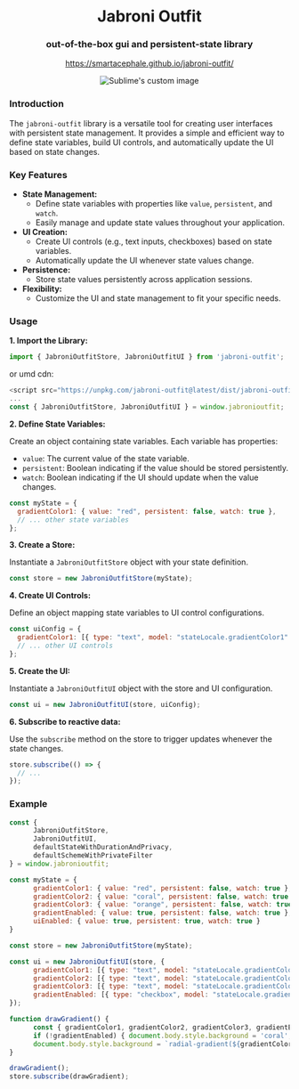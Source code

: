 <h1 align="center">Jabroni Outfit</h1>
<h3 align="center">out-of-the-box gui and persistent-state library</h3>
<p align="center"><a href="https://smartacephale.github.io/jabroni-outfit/">https://smartacephale.github.io/jabroni-outfit/</a></p>
<p align="center">
  <img src="https://i.imgur.com/hCyUJvd.png" alt="Sublime's custom image"/>
</p>

### Introduction

The `jabroni-outfit` library is a versatile tool for creating user interfaces with persistent state management. It provides a simple and efficient way to define state variables, build UI controls, and automatically update the UI based on state changes.

### Key Features

- **State Management:**
  - Define state variables with properties like `value`, `persistent`, and `watch`.
  - Easily manage and update state values throughout your application.
- **UI Creation:**
  - Create UI controls (e.g., text inputs, checkboxes) based on state variables.
  - Automatically update the UI whenever state values change.
- **Persistence:**
  - Store state values persistently across application sessions.
- **Flexibility:**
  - Customize the UI and state management to fit your specific needs.

### Usage

**1. Import the Library:**

```javascript
import { JabroniOutfitStore, JabroniOutfitUI } from 'jabroni-outfit';
```
or umd cdn:
```javascript
<script src="https://unpkg.com/jabroni-outfit@latest/dist/jabroni-outfit.umd.js"></script>
...
const { JabroniOutfitStore, JabroniOutfitUI } = window.jabronioutfit;
```

**2. Define State Variables:**

Create an object containing state variables. Each variable has properties:

- `value`: The current value of the state variable.
- `persistent`: Boolean indicating if the value should be stored persistently.
- `watch`: Boolean indicating if the UI should update when the value changes.

```javascript
const myState = {
  gradientColor1: { value: "red", persistent: false, watch: true },
  // ... other state variables
};
```

**3. Create a Store:**

Instantiate a `JabroniOutfitStore` object with your state definition.

```javascript
const store = new JabroniOutfitStore(myState);
```

**4. Create UI Controls:**

Define an object mapping state variables to UI control configurations.

```javascript
const uiConfig = {
  gradientColor1: [{ type: "text", model: "stateLocale.gradientColor1" }],
  // ... other UI controls
};
```

**5. Create the UI:**

Instantiate a `JabroniOutfitUI` object with the store and UI configuration.

```javascript
const ui = new JabroniOutfitUI(store, uiConfig);
```

**6. Subscribe to reactive data:**

Use the `subscribe` method on the store to trigger updates whenever the state changes.

```javascript
store.subscribe(() => {
  // ...
});
```

### Example

```javascript
const {
      JabroniOutfitStore,
      JabroniOutfitUI,
      defaultStateWithDurationAndPrivacy,
      defaultSchemeWithPrivateFilter
} = window.jabronioutfit;

const myState = {
      gradientColor1: { value: "red", persistent: false, watch: true },
      gradientColor2: { value: "coral", persistent: false, watch: true },
      gradientColor3: { value: "orange", persistent: false, watch: true },
      gradientEnabled: { value: true, persistent: false, watch: true },
      uiEnabled: { value: true, persistent: true, watch: true }
}

const store = new JabroniOutfitStore(myState);

const ui = new JabroniOutfitUI(store, {
      gradientColor1: [{ type: "text", model: "stateLocale.gradientColor1", placeholder: "color", labelBefore: "color1" }],
      gradientColor2: [{ type: "text", model: "stateLocale.gradientColor2", placeholder: "color", labelBefore: "color2" }],
      gradientColor3: [{ type: "text", model: "stateLocale.gradientColor3", placeholder: "color", labelBefore: "color3" }],
      gradientEnabled: [{ type: "checkbox", model: "stateLocale.gradientEnabled", labelBefore: "gradient enabled" }],
});

function drawGradient() {
      const { gradientColor1, gradientColor2, gradientColor3, gradientEnabled } = store.stateLocale;
      if (!gradientEnabled) { document.body.style.background = 'coral'; return; }
      document.body.style.background = `radial-gradient(${gradientColor1}, ${gradientColor2}, ${gradientColor3})`;
}

drawGradient();
store.subscribe(drawGradient);
```
